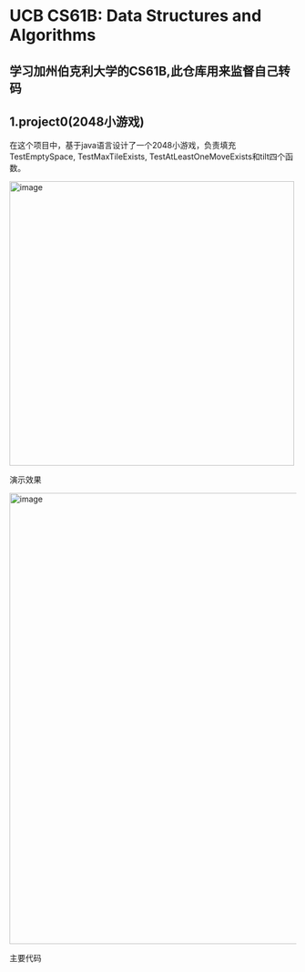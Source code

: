# UCB CS61B: Data Structures and Algorithms
## 学习加州伯克利大学的CS61B,此仓库用来监督自己转码    
## 1.project0(2048小游戏)
在这个项目中，基于java语言设计了一个2048小游戏，负责填充TestEmptySpace, TestMaxTileExists, TestAtLeastOneMoveExists和tilt四个函数。

<p aligen="center">
    <img width="500" height="500" alt="image" src="https://github.com/user-attachments/assets/d8a522f7-213f-4f4f-bdbe-df588d15890a" /><br> 
  </p> 
  <p aligen="center">
    演示效果
  </p>
  <img width="1448" height="793" alt="image" src="https://github.com/user-attachments/assets/f31b0059-2148-464f-a0ea-03f04709da99" /><br> 
  <p aligen="center">
    主要代码
  </p>


